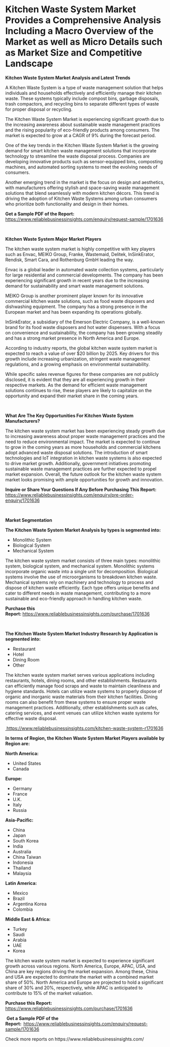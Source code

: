<p><h1>Kitchen Waste System Market Provides a Comprehensive Analysis Including a Macro Overview of the Market as well as Micro Details such as Market Size and Competitive Landscape</h1></p><p><strong>Kitchen Waste System Market Analysis and Latest Trends</strong></p>
<p><p>A Kitchen Waste System is a type of waste management solution that helps individuals and households effectively and efficiently manage their kitchen waste. These systems typically include compost bins, garbage disposals, trash compactors, and recycling bins to separate different types of waste for proper disposal or recycling.</p><p>The Kitchen Waste System Market is experiencing significant growth due to the increasing awareness about sustainable waste management practices and the rising popularity of eco-friendly products among consumers. The market is expected to grow at a CAGR of 9% during the forecast period.</p><p>One of the key trends in the Kitchen Waste System Market is the growing demand for smart kitchen waste management solutions that incorporate technology to streamline the waste disposal process. Companies are developing innovative products such as sensor-equipped bins, composting machines, and automated sorting systems to meet the evolving needs of consumers.</p><p>Another emerging trend in the market is the focus on design and aesthetics, with manufacturers offering stylish and space-saving waste management solutions that blend seamlessly with modern kitchen décors. This trend is driving the adoption of Kitchen Waste Systems among urban consumers who prioritize both functionality and design in their homes.</p></p>
<p><strong>Get a Sample PDF of the Report:&nbsp;</strong> <a href="https://www.reliablebusinessinsights.com/enquiry/request-sample/1701636">https://www.reliablebusinessinsights.com/enquiry/request-sample/1701636</a></p>
<p>&nbsp;</p>
<p><strong>Kitchen Waste System Major Market Players</strong></p>
<p><p>The kitchen waste system market is highly competitive with key players such as Envac, MEIKO Group, Franke, Wastemaid, Delitek, InSinkErator, Rendisk, Smart Cara, and Rothenburg GmbH leading the way. </p><p>Envac is a global leader in automated waste collection systems, particularly for large residential and commercial developments. The company has been experiencing significant growth in recent years due to the increasing demand for sustainability and smart waste management solutions.</p><p>MEIKO Group is another prominent player known for its innovative commercial kitchen waste solutions, such as food waste disposers and dishwashing equipment. The company has a strong presence in the European market and has been expanding its operations globally.</p><p>InSinkErator, a subsidiary of the Emerson Electric Company, is a well-known brand for its food waste disposers and hot water dispensers. With a focus on convenience and sustainability, the company has been growing steadily and has a strong market presence in North America and Europe.</p><p>According to industry reports, the global kitchen waste system market is expected to reach a value of over $20 billion by 2025. Key drivers for this growth include increasing urbanization, stringent waste management regulations, and a growing emphasis on environmental sustainability.</p><p>While specific sales revenue figures for these companies are not publicly disclosed, it is evident that they are all experiencing growth in their respective markets. As the demand for efficient waste management solutions continues to rise, these players are likely to capitalize on the opportunity and expand their market share in the coming years.</p></p>
<p>&nbsp;</p>
<p><strong>What Are The Key Opportunities For Kitchen Waste System Manufacturers?</strong></p>
<p><p>The kitchen waste system market has been experiencing steady growth due to increasing awareness about proper waste management practices and the need to reduce environmental impact. The market is expected to continue to grow in the coming years as more households and commercial kitchens adopt advanced waste disposal solutions. The introduction of smart technologies and IoT integration in kitchen waste systems is also expected to drive market growth. Additionally, government initiatives promoting sustainable waste management practices are further expected to propel market expansion. Overall, the future outlook for the kitchen waste system market looks promising with ample opportunities for growth and innovation.</p></p>
<p><strong>Inquire or Share Your Questions If Any Before Purchasing This Report:</strong> <a href="https://www.reliablebusinessinsights.com/enquiry/pre-order-enquiry/1701636">https://www.reliablebusinessinsights.com/enquiry/pre-order-enquiry/1701636</a></p>
<p>&nbsp;</p>
<p><strong>Market Segmentation</strong></p>
<p><strong>The Kitchen Waste System Market Analysis by types is segmented into:</strong></p>
<p><ul><li>Monolithic System</li><li>Biological System</li><li>Mechanical System</li></ul></p>
<p><p>The kitchen waste system market consists of three main types: monolithic system, biological system, and mechanical system. Monolithic systems incorporate organic waste into a single unit for decomposition. Biological systems involve the use of microorganisms to breakdown kitchen waste. Mechanical systems rely on machinery and technology to process and dispose of kitchen waste efficiently. Each type offers unique benefits and cater to different needs in waste management, contributing to a more sustainable and eco-friendly approach in handling kitchen waste.</p></p>
<p><strong>Purchase this Report:&nbsp;</strong><a href="https://www.reliablebusinessinsights.com/purchase/1701636">https://www.reliablebusinessinsights.com/purchase/1701636</a></p>
<p>&nbsp;</p>
<p><strong>The Kitchen Waste System Market Industry Research by Application is segmented into:</strong></p>
<p><ul><li>Restaurant</li><li>Hotel</li><li>Dining Room</li><li>Other</li></ul></p>
<p><p>The kitchen waste system market serves various applications including restaurants, hotels, dining rooms, and other establishments. Restaurants can efficiently manage food scraps and waste to maintain cleanliness and hygiene standards. Hotels can utilize waste systems to properly dispose of organic and inorganic waste materials from their kitchen facilities. Dining rooms can also benefit from these systems to ensure proper waste management practices. Additionally, other establishments such as cafes, catering services, and event venues can utilize kitchen waste systems for effective waste disposal.</p></p>
<p><a href="https://www.reliablebusinessinsights.com/kitchen-waste-system-r1701636">&nbsp;https://www.reliablebusinessinsights.com/kitchen-waste-system-r1701636</a></p>
<p><strong>In terms of Region, the Kitchen Waste System Market Players available by Region are:</strong></p>
<p>
    <p> <strong> North America: </strong>
        <ul>
            <li>United States</li>
            <li>Canada</li>
        </ul>
        </p> 
    <p> <strong> Europe: </strong>
        <ul>
            <li>Germany</li>
            <li>France</li>
            <li>U.K.</li>
            <li>Italy</li>
            <li>Russia</li>
        </ul>
        </p> 
    <p> <strong> Asia-Pacific: </strong>
        <ul>
            <li>China</li>
            <li>Japan</li>
            <li>South Korea</li>
            <li>India</li>
            <li>Australia</li>
            <li>China Taiwan</li>
            <li>Indonesia</li>
            <li>Thailand</li>
            <li>Malaysia</li>
        </ul>
        </p> 
    <p> <strong> Latin America: </strong>
        <ul>
            <li>Mexico</li>
            <li>Brazil</li>
            <li>Argentina Korea</li>
            <li>Colombia</li>
        </ul>
        </p> 
    <p> <strong> Middle East & Africa: </strong>
        <ul>
            <li>Turkey</li>
            <li>Saudi</li>
            <li>Arabia</li>
            <li>UAE</li>
            <li>Korea</li>
        </ul>
    </p>
    </p>
<p><p>The kitchen waste system market is expected to experience significant growth across various regions. North America, Europe, APAC, USA, and China are key regions driving the market expansion. Among these, China and USA are expected to dominate the market with a combined market share of 50%. North America and Europe are projected to hold a significant share of 30% and 20%, respectively, while APAC is anticipated to contribute to 15% of the market valuation.</p></p>
<p><strong>Purchase this Report: </strong><a href="https://www.reliablebusinessinsights.com/purchase/1701636">https://www.reliablebusinessinsights.com/purchase/1701636</a></p>
<p>&nbsp;<strong>Get a Sample PDF of the Report:&nbsp;&nbsp;</strong><a href="https://www.reliablebusinessinsights.com/enquiry/request-sample/1701636">https://www.reliablebusinessinsights.com/enquiry/request-sample/1701636</a></p>
<p><strong></strong></p>
<p>Check more reports on https://www.reliablebusinessinsights.com/</p>